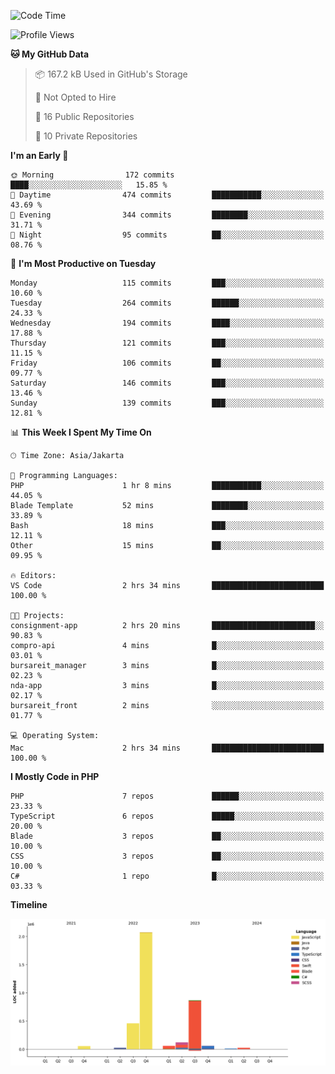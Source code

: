 <!--START_SECTION:waka-->
![Code Time](http://img.shields.io/badge/Code%20Time-439%20hrs%209%20mins-blue)

![Profile Views](http://img.shields.io/badge/Profile%20Views-0-blue)

**🐱 My GitHub Data** 

> 📦 167.2 kB Used in GitHub's Storage 
 > 
> 🚫 Not Opted to Hire
 > 
> 📜 16 Public Repositories 
 > 
> 🔑 10 Private Repositories 
 > 
**I'm an Early 🐤** 

```text
🌞 Morning                172 commits         ████░░░░░░░░░░░░░░░░░░░░░   15.85 % 
🌆 Daytime                474 commits         ███████████░░░░░░░░░░░░░░   43.69 % 
🌃 Evening                344 commits         ████████░░░░░░░░░░░░░░░░░   31.71 % 
🌙 Night                  95 commits          ██░░░░░░░░░░░░░░░░░░░░░░░   08.76 % 
```
📅 **I'm Most Productive on Tuesday** 

```text
Monday                   115 commits         ███░░░░░░░░░░░░░░░░░░░░░░   10.60 % 
Tuesday                  264 commits         ██████░░░░░░░░░░░░░░░░░░░   24.33 % 
Wednesday                194 commits         ████░░░░░░░░░░░░░░░░░░░░░   17.88 % 
Thursday                 121 commits         ███░░░░░░░░░░░░░░░░░░░░░░   11.15 % 
Friday                   106 commits         ██░░░░░░░░░░░░░░░░░░░░░░░   09.77 % 
Saturday                 146 commits         ███░░░░░░░░░░░░░░░░░░░░░░   13.46 % 
Sunday                   139 commits         ███░░░░░░░░░░░░░░░░░░░░░░   12.81 % 
```


📊 **This Week I Spent My Time On** 

```text
🕑︎ Time Zone: Asia/Jakarta

💬 Programming Languages: 
PHP                      1 hr 8 mins         ███████████░░░░░░░░░░░░░░   44.05 % 
Blade Template           52 mins             ████████░░░░░░░░░░░░░░░░░   33.89 % 
Bash                     18 mins             ███░░░░░░░░░░░░░░░░░░░░░░   12.11 % 
Other                    15 mins             ██░░░░░░░░░░░░░░░░░░░░░░░   09.95 % 

🔥 Editors: 
VS Code                  2 hrs 34 mins       █████████████████████████   100.00 % 

🐱‍💻 Projects: 
consignment-app          2 hrs 20 mins       ███████████████████████░░   90.83 % 
compro-api               4 mins              █░░░░░░░░░░░░░░░░░░░░░░░░   03.01 % 
bursareit_manager        3 mins              █░░░░░░░░░░░░░░░░░░░░░░░░   02.23 % 
nda-app                  3 mins              █░░░░░░░░░░░░░░░░░░░░░░░░   02.17 % 
bursareit_front          2 mins              ░░░░░░░░░░░░░░░░░░░░░░░░░   01.77 % 

💻 Operating System: 
Mac                      2 hrs 34 mins       █████████████████████████   100.00 % 
```

**I Mostly Code in PHP** 

```text
PHP                      7 repos             ██████░░░░░░░░░░░░░░░░░░░   23.33 % 
TypeScript               6 repos             █████░░░░░░░░░░░░░░░░░░░░   20.00 % 
Blade                    3 repos             ██░░░░░░░░░░░░░░░░░░░░░░░   10.00 % 
CSS                      3 repos             ██░░░░░░░░░░░░░░░░░░░░░░░   10.00 % 
C#                       1 repo              █░░░░░░░░░░░░░░░░░░░░░░░░   03.33 % 
```



**Timeline**

![Lines of Code chart](https://raw.githubusercontent.com/brstreet2/brstreet2/main/assets/bar_graph.png)


<!--END_SECTION:waka-->
